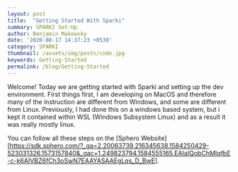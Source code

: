 ```yaml
---
layout: post
title:  "Getting Started With Sparki"
summary: SPARKI Set-Up
author: Benjamin Makowsky
date: '2020-08-17 14:37:23 +0530'
category: SPARKI 
thumbnail: /assets/img/posts/code.jpg
keywords: Getting-Started
permalink: /blog/Getting-Started
---
```


Welcome!
Today we are getting started with Sparki and setting up the dev environment. First things first, I am developing on MacOS and therefore many of the instruction are different from Windows, and some are different from Linux. Previously, I had done this on a windows based system, but i kept it contained within WSL (Windows Subsystem Linux) and as a result it was really mostly linux. 

You can follow all these steps on the [Sphero Website][https://sdk.sphero.com/?_ga=2.20063739.216345638.1584250429-523031326.1573157840&_gac=1.249823794.1584555165.EAIaIQobChMIqfbE-c-k6AIVBZ6fCh3oSwN7EAAYASAAEgLqs_D_BwE]. 